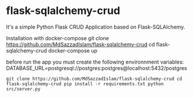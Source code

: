 # flask-sqlalchemy-crud
It's a simple Python Flask CRUD Application based on Flask-SQLAlchemy.

Installation with docker-compose
git clone https://github.com/MdSazzadIslam/flask-sqlalchemy-crud
cd flask-sqlalchemy-crud
docker-compose up

before run the app you must create the following environnment variables:
DATABASE_URL=postgresql://postgres:postgres@localhost:5432/postgres


`git clone https://github.com/MdSazzadIslam/flask-sqlalchemy-crud
cd flask-sqlalchemy-crud
pip install -r requirements.txt
python src/server.py
`
